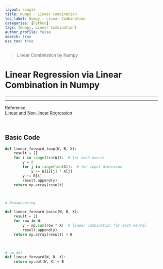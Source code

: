```yaml
---
layout: single
title: Numpy - Linear Combination
toc_label: Numpy - Linear Combination
categories: [Python]
tags: [Numpy, Linear Combination]
author_profile: false
search: true
use_tex: true
---
```


> Linear Combination by Numpy



# Linear Regression via Linear Combination in Numpy

---
---

Reference \
[Linear and Non-linear Regression]({{site.url}}/machine_learning/Regression/)

<br>

## Basic Code

```python
def linear_forward_loop(W, B, X):
    result = []
    for i in range(len(W)):  # for each neural
        y = 0
        for j in range(len(X)):  # for input dimension
            y += W[i][j] * X[j]
        y += B[i]
        result.append(y)
    return np.array(result)
```

<Br>

```python
# Broadcasting

def linear_forward_basic(W, B, X):
    result = []
    for row in W:
        y = np.sum(row * X)  # linear combination for each neural
        result.append(y)
    return np.array(result) + B
```
<br>

```python
# np.dot
def linear_forward(W, B, X):
    return np.dot(W, X) + B
```



